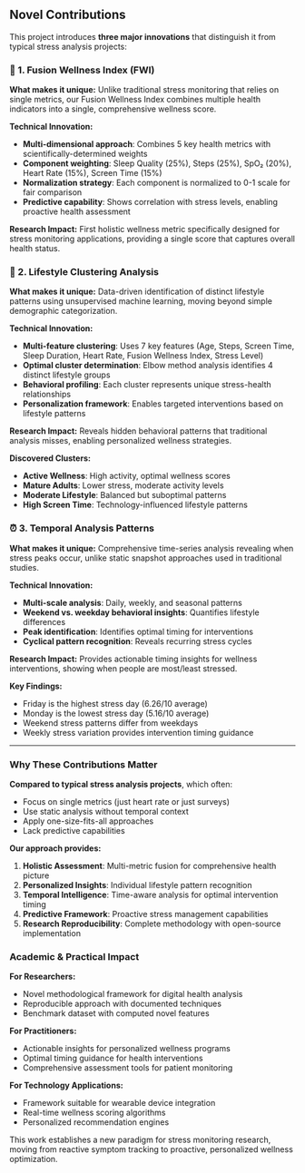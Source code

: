 ## Novel Contributions

This project introduces **three major innovations** that distinguish it from typical stress analysis projects:

### 🚀 1. Fusion Wellness Index (FWI)
**What makes it unique:** Unlike traditional stress monitoring that relies on single metrics, our Fusion Wellness Index combines multiple health indicators into a single, comprehensive wellness score.

**Technical Innovation:**
- **Multi-dimensional approach**: Combines 5 key health metrics with scientifically-determined weights
- **Component weighting**: Sleep Quality (25%), Steps (25%), SpO₂ (20%), Heart Rate (15%), Screen Time (15%)
- **Normalization strategy**: Each component is normalized to 0-1 scale for fair comparison
- **Predictive capability**: Shows correlation with stress levels, enabling proactive health assessment

**Research Impact:** First holistic wellness metric specifically designed for stress monitoring applications, providing a single score that captures overall health status.

### 🎯 2. Lifestyle Clustering Analysis
**What makes it unique:** Data-driven identification of distinct lifestyle patterns using unsupervised machine learning, moving beyond simple demographic categorization.

**Technical Innovation:**
- **Multi-feature clustering**: Uses 7 key features (Age, Steps, Screen Time, Sleep Duration, Heart Rate, Fusion Wellness Index, Stress Level)
- **Optimal cluster determination**: Elbow method analysis identifies 4 distinct lifestyle groups
- **Behavioral profiling**: Each cluster represents unique stress-health relationships
- **Personalization framework**: Enables targeted interventions based on lifestyle patterns

**Research Impact:** Reveals hidden behavioral patterns that traditional analysis misses, enabling personalized wellness strategies.

**Discovered Clusters:**
- **Active Wellness**: High activity, optimal wellness scores
- **Mature Adults**: Lower stress, moderate activity levels  
- **Moderate Lifestyle**: Balanced but suboptimal patterns
- **High Screen Time**: Technology-influenced lifestyle patterns

### ⏰ 3. Temporal Analysis Patterns
**What makes it unique:** Comprehensive time-series analysis revealing when stress peaks occur, unlike static snapshot approaches used in traditional studies.

**Technical Innovation:**
- **Multi-scale analysis**: Daily, weekly, and seasonal patterns
- **Weekend vs. weekday behavioral insights**: Quantifies lifestyle differences
- **Peak identification**: Identifies optimal timing for interventions
- **Cyclical pattern recognition**: Reveals recurring stress cycles

**Research Impact:** Provides actionable timing insights for wellness interventions, showing when people are most/least stressed.

**Key Findings:**
- Friday is the highest stress day (6.26/10 average)
- Monday is the lowest stress day (5.16/10 average)  
- Weekend stress patterns differ from weekdays
- Weekly stress variation provides intervention timing guidance

---

### Why These Contributions Matter

**Compared to typical stress analysis projects**, which often:
- Focus on single metrics (just heart rate or just surveys)
- Use static analysis without temporal context
- Apply one-size-fits-all approaches
- Lack predictive capabilities

**Our approach provides:**
1. **Holistic Assessment**: Multi-metric fusion for comprehensive health picture
2. **Personalized Insights**: Individual lifestyle pattern recognition
3. **Temporal Intelligence**: Time-aware analysis for optimal intervention timing
4. **Predictive Framework**: Proactive stress management capabilities
5. **Research Reproducibility**: Complete methodology with open-source implementation

### Academic & Practical Impact

**For Researchers:**
- Novel methodological framework for digital health analysis
- Reproducible approach with documented techniques
- Benchmark dataset with computed novel features

**For Practitioners:**
- Actionable insights for personalized wellness programs
- Optimal timing guidance for health interventions
- Comprehensive assessment tools for patient monitoring

**For Technology Applications:**
- Framework suitable for wearable device integration
- Real-time wellness scoring algorithms
- Personalized recommendation engines

This work establishes a new paradigm for stress monitoring research, moving from reactive symptom tracking to proactive, personalized wellness optimization.